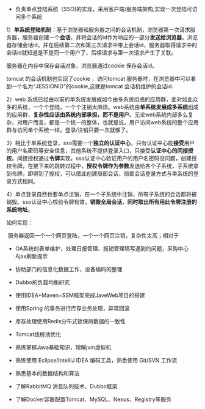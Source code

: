 - 负责单点登陆系统（SSO)的实现，采用客户端/服务端架构,实现一次登陆可访问多个系统

1）**单系统登陆机制**：基于浏览器和服务器之间的会话机制，浏览器第一次请求服务器，服务器创建一个**会话**，并将会话的id作为响应的一部分**发送给浏览器**。浏览器存储会话id，并在后续第二次和第三次请求中带上会话id，服务器取得请求中的会话id就知道是不是同一个用户了，后续请求与第一次请求产生了关联。

服务器在内存中保存会话对象，浏览器通过cookie 保存会话id。

tomcat 的会话机制也实现了cookie ，访问tomcat 服务器时，在浏览器中可以看到一个名为“JESSIONID"的cookie,这就是tomcat 会话机维护的会话id.

2）web 系统已经由以前的单系统发展成如今由多系统组成的应用群，面对如此众多的系统，一个个登陆，一个个注销太麻烦。web系统由**单系统发展成多系统**组成的应用群，**复杂性应该由系统内部承担，而不是用户**。无论web系统内部多么复杂，对用户而言，都是一个统一的整体，也就是说，用户访问web系统的整个应用群与访问单个系统一样，登录/注销只要一次就够了。

3）相比于单系统登录，sso需要一个**独立的认证中心**，只有认证中心能**接受**用户的用户名密码等安全信息，其他系统不提供登录入口，只接受**认证中心的间接授权**。间接授权通过**令牌**实现，sso认证中心验证用户的用户名密码没问题，创建授权令牌，在接下来的跳转过程中，**授权令牌作为参数**发送给各个子系统，子系统拿到令牌，即得到了授权，可以借此创建局部会话，局部会话登录方式与单系统的登录方式相同。

4）单点登录自然也要单点注销，在一个子系统中注销，所有子系统的会话都将被销毁。sso认证中心校验令牌有效，**销毁全局会话**，**同时取出所有用此令牌注册的系统地址**。

如何实现：

​	服务器返回一个一个网页登陆，一个一个网页注销，复杂性太高；相对于

- OA系统的表单维护，处理日报管理、报销管理填写遇到的问题，采购中心Ajax刷新提示
- 协助部门的信息化数据工作，设备编码的整理
- Dubbo的负载均衡研究



- 使用IDEA+Maven+SSM框架完成JaveWeb项目的搭建
- 使用Spring 的事务进行库存业务处理，异常回滚
- 库存处理使用Redis分布式锁保持数据的一致性
- Tomcat线程池优化



- 熟练掌握Java基础知识，理解jvm虚拟机
- 熟练使用 Eclipse/IntelliJ IDEA 编码工具，熟悉使用 Git/SVN 工作流
- 熟悉基本的数据结构和算法
- 了解RabbitMQ 消息队列技术、Dubbo框架
- 了解Docker容器配置Tomcat、MySQL、Nexus、Registry等服务